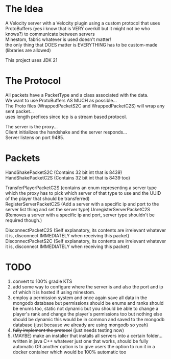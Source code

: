 # The Idea
A Velocity server with a Velocity plugin using a custom protocol that uses ProtoBuffers (yes i know that is VERY overkill but it might not be who knows?) to communicate between servers \
Minestom, fabric whatever is used doesn't matter! \
the only thing that DOES matter is EVERYTHING has to be custom-made (libraries are allowed)

This project uses JDK 21

# The Protocol
All packets have a PacketType and a class associated with the data. \
We want to use ProtoBuffers AS MUCH as possible... \
The Proto files (WrappedPacketS2C and WrappedPacketC2S) will wrap any sent packet... \
uses length prefixes since tcp is a stream based protocol.

The server is the proxy... \
Client initializes the handshake and the server responds... \
Server listens on port 9485.

# Packets
HandShakePacketS2C (Contains 32 bit int that is 8439) \
HandShakePacketC2S (Contains 32 bit int that is 8439 too)

TransferPlayerPacketC2S (contains an enum representing a server type which the proxy has to pick which server of that type to use and the UUID of the player that should be transferred) \
RegisterServerPacketC2S (Add a server with a specific ip and port to the server list thing and set the server type)
UnregisterServerPacketC2S (Removes a server with a specific ip and port, server type shouldn't be required though.)

DisconnectPacketC2S (Self explanatory, its contents are irrelevant whatever it is, disconnect IMMEDIATELY when receiving this packet)
DisconnectPacketS2C (Self explanatory, its contents are irrelevant whatever it is, disconnect IMMEDIATELY when receiving this packet)

# TODO
1. convert to 100% gradle KTS
2. add some way to configure where the server is and also the port and ip of which it is hosted if using minestom.
3. employ a permission system and once again save all data in the mongodb database but permissions should be enums and ranks should be enums too, static not dynamic but you should be able to change a player's rank and change the player's permissions too but nothing else should be dynamic this would be in common and saved to the mongodb database (just because we already are using mongodb so yeah)
4. ~~fully implement the protocol~~ (just needs testing now)
5. (MAYBE) make an installer that installs all servers into a certain folder... written in java C++ whatever just one that works, should be fully automatic OR another option is to give users the option to run it in a docker container which would be 100% automatic too